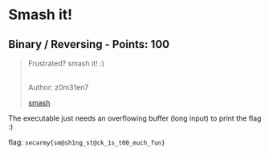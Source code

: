 # Smash it!

## Binary / Reversing - Points: 100

> Frustrated? smash it! :)<br><br>
>
> Author: z0m31en7
>
> [smash](smash)
>

The executable just needs an overflowing buffer (long input) to print the flag :)

flag: `secarmy{sm@sh1ng_st@ck_1s_t00_much_fun}`
